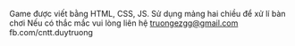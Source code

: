 Game được viết bằng HTML, CSS, JS.
Sử dụng mảng hai chiều để xử lí bàn chơi
Nếu có thắc mắc vui lòng liên hệ truongezgg@gmail.com
fb.com/cntt.duytruong
